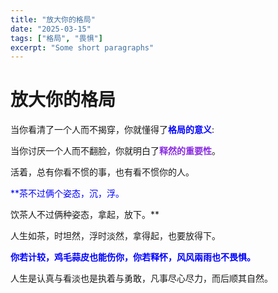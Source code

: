 ```yaml
---
title: "放大你的格局"
date: "2025-03-15"
tags: ["格局", "畏惧"]
excerpt: "Some short paragraphs"
---
```


# 放大你的格局

当你看清了一个人而不揭穿，你就懂得了<span style="color:blue">**格局的意义**</span>:

当你讨厌一个人而不翻脸，你就明白了<span style="color:#8a2be2">**释然的重要性**</span>。

活着，总有你看不惯的事，也有看不惯你的人。

<span style="color:blue">**茶不过俩个姿态，沉，浮。

饮茶人不过俩种姿态，拿起，放下。**</span>

人生如茶，时坦然，浮时淡然，拿得起，也要放得下。

<span style="color:blue">**你若计较，鸡毛蒜皮也能伤你，你若释怀，风风兩雨也不畏惧。**</span>

人生是认真与看淡也是执着与勇敢，凡事尽心尽力，而后顺其自然。
